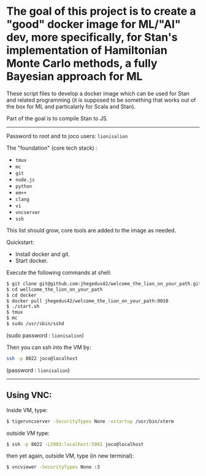 
# The goal of this project is to create a "good" docker image for ML/"AI" dev, more specifically, for Stan's implementation of Hamiltonian Monte Carlo methods, a fully Bayesian approach for ML  

These script files to develop a docker image which can be used for
Stan and related programming (it is supposed to be something that 
works out of the box for ML and particalarly for Scala and Stan).

Part of the goal is to compile Stan to JS.

----

Password to root and to joco users: `lionisalion`

The "foundation" (core tech stack) :

 - `tmux` 
 - `mc` 
 - `git`
 - `node.js` 
 - `python`
 - `em++` 
 - `clang` 
 - `vi`
 - `vncserver`
 - `ssh`

This list should grow, core tools are added to the image as needed.

Quickstart:

- Install docker and git.
- Start docker.

Execute the following commands at shell:

```bash
$ git clone git@github.com:jhegedus42/welcome_the_lion_on_your_path.git
$ cd wellcome_the_lion_on_your_path
$ cd docker
$ docker pull jhegedus42/welcome_the_lion_on_your_path:0010
$ ./start.sh
$ tmux
$ mc
$ sudo /usr/sbin/sshd
```
(sudo password : `lionisalion`)


Then you can ssh into the VM by:
```bash
ssh -p 8022 joco@localhost
```

(password : `lionisalion`)

-----

## Using VNC:

Inside VM, type:
```bash
$ tigervncserver -SecurityTypes None -xstartup /usr/bin/xterm
```

outside VM type:
```bash
$ ssh -p 8022 -L5903:localhost:5901 joco@localhost
```

then yet again, outside VM, type (in new terminal):
```bash
$ vncviewer -SecurityTypes None :3
````
